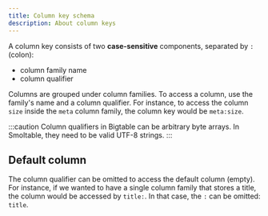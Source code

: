 ```yaml
---
title: Column key schema
description: About column keys
---
```


A column key consists of two **case-sensitive** components, separated by `:` (colon):

- column family name
- column qualifier

Columns are grouped under column families. To access a column, use the family's name and a column qualifier. For instance, to access the column `size` inside the `meta` column family, the column key would be `meta:size`.

:::caution
Column qualifiers in Bigtable can be arbitrary byte arrays. In Smoltable, they need to be valid UTF-8 strings.
:::

## Default column

The column qualifier can be omitted to access the default column (empty). For instance,
if we wanted to have a single column family that stores a title, the column would be accessed
by `title:`. In that case, the `:` can be omitted: `title`.

